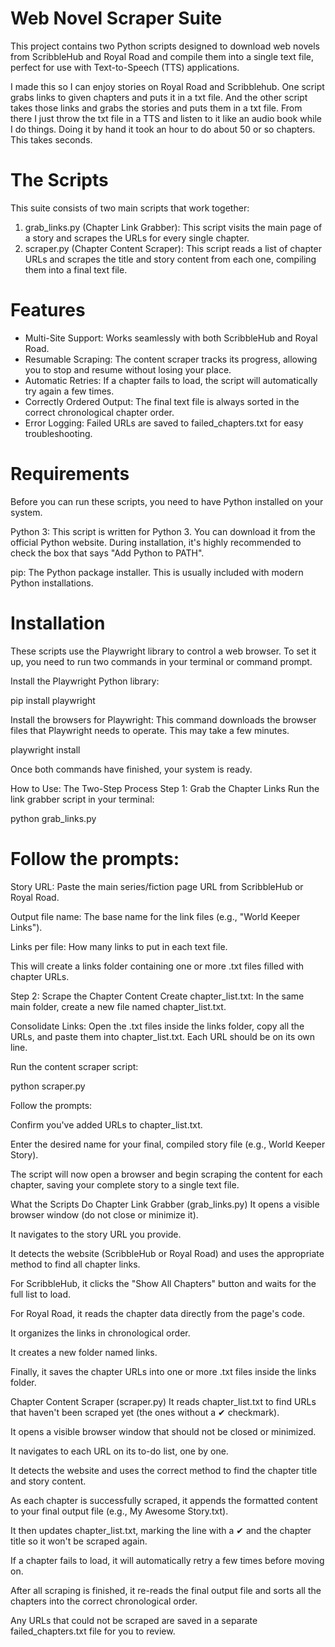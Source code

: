 # Web Novel Scraper Suite
This project contains two Python scripts designed to download web novels from ScribbleHub and Royal Road and compile them into a single text file, perfect for use with Text-to-Speech (TTS) applications.

I made this so I can enjoy stories on Royal Road and Scribblehub. One script grabs links to given chapters and puts it in a txt file. And the other script takes those links and grabs the stories and puts them in a txt file. From there I just throw the txt file in a TTS and listen to it like an audio book while I do things. Doing it by hand it took an hour to do about 50 or so chapters. This takes seconds.

# The Scripts
This suite consists of two main scripts that work together:

1. grab_links.py (Chapter Link Grabber): This script visits the main page of a story and scrapes the URLs for every single chapter.
2. scraper.py (Chapter Content Scraper): This script reads a list of chapter URLs and scrapes the title and story content from each one, compiling them into a final text file.

# Features
* Multi-Site Support: Works seamlessly with both ScribbleHub and Royal Road.
* Resumable Scraping: The content scraper tracks its progress, allowing you to stop and resume without losing your place.
* Automatic Retries: If a chapter fails to load, the script will automatically try again a few times.
* Correctly Ordered Output: The final text file is always sorted in the correct chronological chapter order.
* Error Logging: Failed URLs are saved to failed_chapters.txt for easy troubleshooting.

# Requirements
Before you can run these scripts, you need to have Python installed on your system.

Python 3: This script is written for Python 3. You can download it from the official Python website. During installation, it's highly recommended to check the box that says "Add Python to PATH".

pip: The Python package installer. This is usually included with modern Python installations.

# Installation
These scripts use the Playwright library to control a web browser. To set it up, you need to run two commands in your terminal or command prompt.

Install the Playwright Python library:

pip install playwright

Install the browsers for Playwright:
This command downloads the browser files that Playwright needs to operate. This may take a few minutes.

playwright install

Once both commands have finished, your system is ready.

How to Use: The Two-Step Process
Step 1: Grab the Chapter Links
Run the link grabber script in your terminal:

python grab_links.py

# Follow the prompts:

Story URL: Paste the main series/fiction page URL from ScribbleHub or Royal Road.

Output file name: The base name for the link files (e.g., "World Keeper Links").

Links per file: How many links to put in each text file.

This will create a links folder containing one or more .txt files filled with chapter URLs.

Step 2: Scrape the Chapter Content
Create chapter_list.txt: In the same main folder, create a new file named chapter_list.txt.

Consolidate Links: Open the .txt files inside the links folder, copy all the URLs, and paste them into chapter_list.txt. Each URL should be on its own line.

Run the content scraper script:

python scraper.py

Follow the prompts:

Confirm you've added URLs to chapter_list.txt.

Enter the desired name for your final, compiled story file (e.g., World Keeper Story).

The script will now open a browser and begin scraping the content for each chapter, saving your complete story to a single text file.

What the Scripts Do
Chapter Link Grabber (grab_links.py)
It opens a visible browser window (do not close or minimize it).

It navigates to the story URL you provide.

It detects the website (ScribbleHub or Royal Road) and uses the appropriate method to find all chapter links.

For ScribbleHub, it clicks the "Show All Chapters" button and waits for the full list to load.

For Royal Road, it reads the chapter data directly from the page's code.

It organizes the links in chronological order.

It creates a new folder named links.

Finally, it saves the chapter URLs into one or more .txt files inside the links folder.

Chapter Content Scraper (scraper.py)
It reads chapter_list.txt to find URLs that haven't been scraped yet (the ones without a ✔ checkmark).

It opens a visible browser window that should not be closed or minimized.

It navigates to each URL on its to-do list, one by one.

It detects the website and uses the correct method to find the chapter title and story content.

As each chapter is successfully scraped, it appends the formatted content to your final output file (e.g., My Awesome Story.txt).

It then updates chapter_list.txt, marking the line with a ✔ and the chapter title so it won't be scraped again.

If a chapter fails to load, it will automatically retry a few times before moving on.

After all scraping is finished, it re-reads the final output file and sorts all the chapters into the correct chronological order.

Any URLs that could not be scraped are saved in a separate failed_chapters.txt file for you to review.
